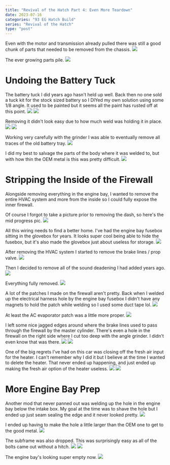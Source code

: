 ```yaml
---
title: "Revival of the Hatch Part 4: Even More Teardown"
date: 2023-07-16
categories: "93 EG Hatch Build"
series: "Revival of the Hatch"
type: "post"
---
```


Even with the motor and transmission already pulled there was still a good chunk of parts that needed to be removed from the chassis.
![](images/1.jpg)

The ever growing parts pile.
![](images/2.jpg)

# Undoing the Battery Tuck

The battery tuck I did years ago hasn't held up well. Back then no one sold a tuck kit for the stock sized battery so I DIYed my own solution using some 1/8 angle. It used to be painted but it seems all the paint has rusted off at this point.
![](images/3.jpg)
![](images/4.jpg)

Removing it didn't look easy due to how much weld was holding it in place.
![](images/5.jpg)
![](images/6.jpg)

Working very carefully with the grinder I was able to eventually remove all traces of the old battery tray.
![](images/7.jpg)

I did my best to salvage the parts of the body where it was welded to, but with how thin the OEM metal is this was pretty difficult.
![](images/8.jpg)

# Stripping the Inside of the Firewall

Alongside removing everything in the engine bay, I wanted to remove the entire HVAC system and more from the inside so I could fully expose the inner firewall.

Of course I forgot to take a picture prior to removing the dash, so here's the mid progress pic.
![](images/9.jpg)

All this wiring needs to find a better home. I've had the engine bay fusebox sitting in the glovebox for years. It looks super cool being able to hide the fusebox, but it's also made the glovebox just about useless for storage.
![](images/10.jpg)

After removing the HVAC system I started to remove the brake lines / prop valve.
![](images/11.jpg)

Then I decided to remove all of the sound deadening I had added years ago.
![](images/12.jpg)

Everything fully removed.
![](images/13.jpg)

A lot of the patches I made on the firewall aren't pretty. Back when I welded up the electrical harness hole by the engine bay fusebox I didn't have any magnets to hold the patch while welding so I used some duct tape lol.
![](images/14.jpg)

At least the AC evaporator patch was a little more proper.
![](images/15.jpg)

I left some nice jagged edges around where the brake lines used to pass through the firewall by the master cylinder. There's even a hole in the firewall on the right side where I cut too deep with the angle grinder. I didn't even know that was there.
![](images/16.jpg)
![](images/17.jpg)

One of the big regrets I've had on this car was closing off the fresh air input for the heater. I can't remember why I did it but I believe at the time I wanted to delete the heater. That never ended up happening, and just ended up making the fresh air option of the heater useless.
![](images/18.jpg)
![](images/19.jpg)

# More Engine Bay Prep

Another mod that never panned out was welding up the hole in the engine bay below the intake box. My goal at the time was to shave the hole but I ended up just seam sealing the edge and it never looked pretty.
![](images/20.jpg)

I ended up having to make the hole a little larger than the OEM one to get to the good metal.
![](images/21.jpg)

The subframe was also dropped. This was surprisingly easy as all of the bolts came out without a hitch.
![](images/22.jpg)
![](images/23.jpg)

The engine bay's looking super empty now.
![](images/24.jpg)
